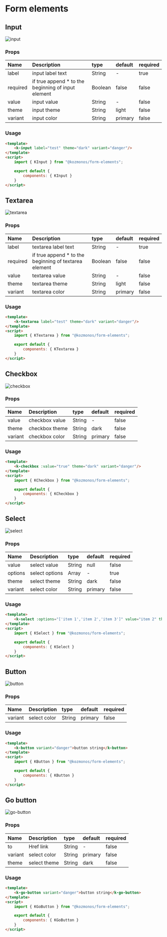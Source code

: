 
# Form elements

## Input
![input](.images/input.png)

### Props

| Name | Description     | type | default | required |
| :-------- | :------- | :-----| :---- | -- |
| label | input label text | String | - | true |
| required | if true append * to the beginning of input element | Boolean | false | false |
| value | input value | String | - | false |
| theme | input theme | String | light | false |
| variant | input color | String | primary | false |

### Usage
```html
<template>
	<k-input label="test" theme="dark" variant="danger"/>
</template>
<script>
	import { KInput } from "@kozmonos/form-elements";

	export default {
		components: { KInput }
	}
</script>
```

## Textarea
![textarea](.images/textarea.png)

### Props

| Name | Description     | type | default | required |
| :-------- | :------- | :-----| :---- | -- |
| label | textarea label text | String | - | true |
| required | if true append * to the beginning of textarea element | Boolean | false | false |
| value | textarea value | String | - | false |
| theme | textarea theme | String | light | false |
| variant | textarea color | String | primary | false |

### Usage
```html
<template>
	<k-textarea label="test" theme="dark" variant="danger"/>
</template>
<script>
	import { KTextarea } from "@kozmonos/form-elements";

	export default {
		components: { KTextarea }
	}
</script>
```

## Checkbox

![checkbox](.images/checkbox.png)

### Props

| Name | Description     | type | default | required |
| :-------- | :------- | :-----| :---- | -- |
| value | checkbox value | String | - | false |
| theme | checkbox theme | String | dark | false |
| variant | checkbox color | String | primary | false |

### Usage

```html
<template>
	<k-checkbox :value="true" theme="dark" variant="danger"/>
</template>
<script>
	import { KCheckbox } from "@kozmonos/form-elements";

	export default {
		components: { KCheckbox }
	}
</script>
```

## Select
![select](.images/select.png)

### Props

| Name | Description     | type | default | required |
| :-------- | :------- | :-----| :---- | -- |
| value | select value | String | null | false |
| options | select options | Array | - | true |
| theme | select theme | String | dark | false |
| variant | select color | String | primary | false |

### Usage

```html
<template>
	<k-select :options="['item 1','item 2','item 3']" value="item 2" theme="dark" variant="danger"/>
</template>
<script>
	import { KSelect } from "@kozmonos/form-elements";

	export default {
		components: { KSelect }
	}
</script>
```

## Button

![button](.images/button.png)

### Props

| Name | Description     | type | default | required |
| :-------- | :------- | :-----| :---- | -- |
| variant | select color | String | primary | false |

### Usage

```html
<template>
	<k-button variant="danger">button string</k-button>
</template>
<script>
	import { KButton } from "@kozmonos/form-elements";

	export default {
		components: { KButton }
	}
</script>
```

## Go button
![go-button](.images/go-button.png)

### Props

| Name | Description     | type | default | required |
| :-------- | :------- | :-----| :---- | -- |
| to | Href link | String | - | false |
| variant | select color | String | primary | false |
| theme | select theme | String | dark | false |

### Usage

```html
<template>
	<k-go-button variant="danger">button string</k-go-button>
</template>
<script>
	import { KGoButton } from "@kozmonos/form-elements";

	export default {
		components: { KGoButton }
	}
</script>
```